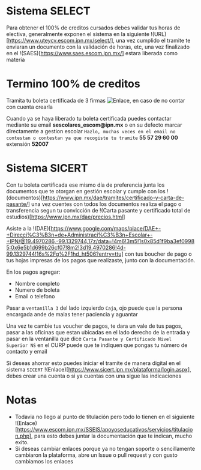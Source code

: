 # Sistema SELECT

Para obtener el 100% de creditos cursados debes validar tus horas de electiva, generalmente exponen el sistema en la siguiente !(URL)[https://www.uteycv.escom.ipn.mx/select/], una vez cumplido el tramite te enviaran un documento con la validación de horas, etc, una vez finalizado en el !(SAES)[https://www.saes.escom.ipn.mx/] estara liberada como materia

# Termino 100% de creditos

Tramita tu boleta certificada de 3 firmas ![Enlace](http://148.204.56.120:8084/solicitudes/login), en caso de no contar con cuenta crearla

Cuando ya se haya liberado tu boleta certificada puedes contactar mediante su email __sescolares_escom@ipn.mx__ o en su defecto marcar directamente a gestion escolar ```Hazlo, muchas veces en el email no contestan o contestan ya que recogiste tu tramite``` __55 57 29 60 00__ extensión __52007__

# Sistema SICERT

Con tu boleta certificada ese mismo día de preferencia junta los documentos que te otorgan en gestión escolar y cumple con los !(documentos)[https://www.ipn.mx/dae/tramites/certificado-y-carta-de-pasante/] una vez cuentes con todos los documentos realiza el pago o transferencia segun tu convicción de !(Carta pasante y certificado total de estudios)[https://www.ipn.mx/dae/precios.html]

Asiste a la !(DAE)[https://www.google.com/maps/place/DAE+-+Direcci%C3%B3n+de+Administraci%C3%B3n+Escolar+-+IPN/@19.4970286,-99.1329744,17z/data=!4m6!3m5!1s0x85d1f9ba3ef09985:0x6e5b1d699b26cf07!8m2!3d19.4970286!4d-99.1329744!16s%2Fg%2F1hd_ht506?entry=ttu] con tus boucher de pago o tus hojas impresas de los pagos que realizaste, junto con la documentación.

En los pagos agregar:

* Nombre completo
* Numero de boleta
* Email o telefono

Pasar a ```ventanilla 3``` del lado izquierdo ```Caja```, ojo puede que la persona encargada ande de malas tener paciencia y aguantar

Una vez te cambie tus voucher de pagos, te dara un vale de tus pagos, pasar a las oficinas que estan ubicadas en el lado derecho de la entrada y pasar en la ventanilla que dice ```Carta Pasante y Certificado Nivel Superior NS``` en el CURP puede que te indiquen que pongas tu número de contacto y email

Si deseas ahorrar esto puedes iniciar el tramite de manera digital en el sistema ```SICERT``` !(Enlace)[https://www.sicert.ipn.mx/plataforma/login.aspx], debes crear una cuenta o si ya cuentas con una sigue las indicaciones

# Notas

* Todavia no llego al punto de titulación pero todo lo tienen en el siguiente !(Enlace)[https://www.escom.ipn.mx/SSEIS/apoyoseducativos/servicios/titulacion.php], para esto debes juntar la documentación que te indican, mucho exito.
* Si deseas cambiar enlaces porque ya no tengan soporte o sencillamente cambiaron la plataforma, abre un Issue o pull request y con gusto cambiamos los enlaces
